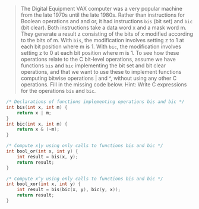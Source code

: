 > The Digital Equipment VAX computer was a very popular machine from the late
1970s until the late 1980s. Rather than instructions for Boolean operations and
and or, it had instructions `bis` (bit set) and `bic` (bit clear). Both
instructions take a data word x and a mask word m. They generate a result z
consisting of the bits of x modified according to the bits of m. With `bis`,
the modification involves setting z to 1 at each bit position where m is 1.
With `bic`, the modification involves setting z to 0 at each bit position where
m is 1.
> To see how these operations relate to the C bit-level operations, assume we
have functions `bis` and `bic` implementing the bit set and bit clear
operations, and that we want to use these to implement functions computing
bitwise operations | and ^, without using any other C operations. Fill in the
missing code below. Hint: Write C expressions for the operations `bis` and
`bic`.

```c
/* Declarations of functions implementing operations bis and bic */
int bis(int x, int m) {
    return x | m;
}
int bic(int x, int m) {
    return x & (~m);
}

/* Compute x|y using only calls to functions bis and bic */
int bool_or(int x, int y) {
    int result = bis(x, y);
    return result;
}

/* Compute x^y using only calls to functions bis and bic */
int bool_xor(int x, int y) {
    int result = bis(bic(x, y), bic(y, x));
    return result;
}
```
